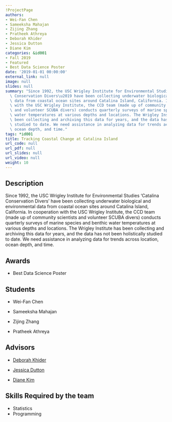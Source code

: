 ```yaml
---
!ProjectPage
authors:
- Wei-Fan Chen
- Sameeksha Mahajan
- Zijing Zhang
- Pratheek Athreya
- Deborah Khider
- Jessica Dutton
- Diane Kim
categories: &id001
- Fall 2019
- Featured
- Best Data Science Poster
date: '2019-01-01 00:00:00'
external_link: null
image: null
slides: null
summary: "Since 1992, the USC Wrigley Institute for Environmental Studies \u2018Catalina\
  \ Conservation Divers\u2019 have been collecting underwater biological and environmental\
  \ data from coastal ocean sites around Catalina Island, California. In cooperation\
  \ with the USC Wrigley Institute, the CCD team (made up of community scientists\
  \ and volunteer SCUBA divers) conducts quarterly surveys of marine species and benthic\
  \ water temperatures at various depths and locations. The Wrigley Institute has\
  \ been collecting and archiving this data for years, and the data has not been holistically\
  \ studied to date. We need assistance in analyzing data for trends across location,\
  \ ocean depth, and time."
tags: *id001
title: Tracking Coastal Change at Catalina Island
url_code: null
url_pdf: null
url_slides: null
url_video: null
weight: 10
---
```

## Description

Since 1992, the USC Wrigley Institute for Environmental Studies ‘Catalina Conservation Divers’ have been collecting underwater biological and environmental data from coastal ocean sites around Catalina Island, California. In cooperation with the USC Wrigley Institute, the CCD team (made up of community scientists and volunteer SCUBA divers) conducts quarterly surveys of marine species and benthic water temperatures at various depths and locations. The Wrigley Institute has been collecting and archiving this data for years, and the data has not been holistically studied to date. We need assistance in analyzing data for trends across location, ocean depth, and time.



## Awards
* Best Data Science Poster





## Students

* Wei-Fan Chen

* Sameeksha Mahajan

* Zijing Zhang

* Pratheek Athreya

## Advisors

* [Deborah Khider](../../../author/deborah-khider)

* [Jessica Dutton](../../../author/jessica-dutton)

* [Diane Kim](../../../author/diane-kim)

## Skills Required by the team


* Statistics
* Programming